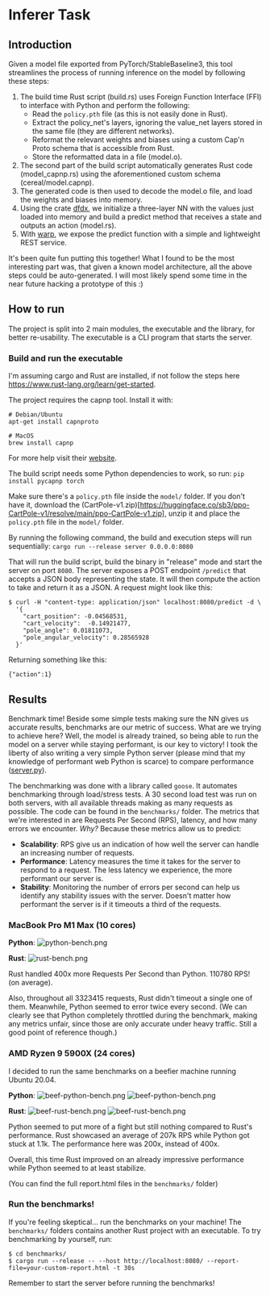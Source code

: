 # Inferer Task

## Introduction
Given a model file exported from PyTorch/StableBaseline3, this tool streamlines the process of running inference on the model by following these steps:
1. The build time Rust script (build.rs) uses Foreign Function Interface (FFI) to interface with Python and perform the following:
    - Read the `policy.pth` file (as this is not easily done in Rust).
    - Extract the policy_net's layers, ignoring the value_net layers stored in the same file (they are different networks).
    - Reformat the relevant weights and biases using a custom Cap'n Proto schema that is accessible from Rust.
    - Store the reformatted data in a file (model.o).
2. The second part of the build script automatically generates Rust code (model_capnp.rs) using the aforementioned custom schema (cereal/model.capnp).
3. The generated code is then used to decode the model.o file, and load the weights and biases into memory.
4. Using the crate [dfdx](https://docs.rs/dfdx/latest/dfdx/), we initialize a three-layer NN with the values just loaded into memory and build a predict method that receives a state and outputs an action (model.rs).
5. With [warp](https://docs.rs/warp/latest/warp/), we expose the predict function with a simple and lightweight REST service.

It's been quite fun putting this together! What I found to be the most interesting part was, that given a known model architecture, all the above steps could be auto-generated.
I will most likely spend some time in the near future hacking a prototype of this :)

## How to run
The project is split into 2 main modules, the executable and the library, for better re-usability. The executable is a CLI program that starts the server.

### Build and run the executable
I'm assuming cargo and Rust are installed, if not follow the steps here https://www.rust-lang.org/learn/get-started. 

The project requires the capnp tool. Install it with:

```
# Debian/Ubuntu
apt-get install capnproto

# MacOS
brew install capnp
```
For more help visit their [website](https://capnproto.org/install.html).

The build script needs some Python dependencies to work, so run:
`pip install pycapnp torch`

Make sure there's a `policy.pth` file inside the `model/` folder. If you don't have it, download the (CartPole-v1.zip)[https://huggingface.co/sb3/ppo-CartPole-v1/resolve/main/ppo-CartPole-v1.zip], unzip it and place the `policy.pth` file in the `model/` folder.

By running the following command, the build and execution steps will run sequentially:
`cargo run --release server 0.0.0.0:8080`

That will run the build script, build the binary in "release" mode and start the server on port `8080`.
The server exposes a POST endpoint `/predict` that accepts a JSON body representing the state. It will then compute the action to take and return it as a JSON. A request might look like this:
```
$ curl -H "content-type: application/json" localhost:8080/predict -d \
  '{ 
    "cart_position": -0.04568531, 
    "cart_velocity":  -0.14921477, 
    "pole_angle": 0.01811073, 
    "pole_angular_velocity": 0.28565928 
  }'
```

Returning something like this:
```
{"action":1}
```

## Results
Benchmark time! Beside some simple tests making sure the NN gives us accurate results, benchmarks are our metric of success.
What are we trying to achieve here? Well, the model is already trained, so being able to run the model on a server while staying performant, is our key to victory!
I took the liberty of also writing a very simple Python server (please mind that my knowledge of performant web Python is scarce) to compare performance ([server.py](server.py)).

The benchmarking was done with a library called `goose`. It automates benchmarking through load/stress tests. A 30 second load test was run on both servers, with all available threads making as many requests as possible. The code can be found in the `benchmarks/` folder.
The metrics that we're interested in are Requests Per Second (RPS), latency, and how many errors we encounter. _Why?_ Because these metrics allow us to predict:

  - **Scalability**: RPS give us an indication of how well the server can handle an increasing number of requests.
  - **Performance**: Latency measures the time it takes for the server to respond to a request. The less latency we experience, the more performant our server is.
  - **Stability**: Monitoring the number of errors per second can help us identify any stability issues with the server. Doesn't matter how performant the server is if it timeouts a third of the requests.

### MacBook Pro M1 Max (10 cores)
**Python**:
![python-bench.png](imgs/python-bench.png)

**Rust**:
![rust-bench.png](imgs/rust-bench.png)

Rust handled 400x more Requests Per Second than Python. 110780 RPS! (on average).

Also, throughout all 3323415 requests, Rust didn't timeout a single one of them. Meanwhile, Python seemed to error twice every second.
(We can clearly see that Python completely throttled during the benchmark, making any metrics unfair, since those are only accurate under heavy traffic. Still a good point of reference though.)

### AMD Ryzen 9 5900X (24 cores)
I decided to run the same benchmarks on a beefier machine running Ubuntu 20.04.

**Python**:
![beef-python-bench.png](imgs/beef-python-bench-overall.png)
![beef-python-bench.png](imgs/beef-python-bench-percentile.png)

**Rust**:
![beef-rust-bench.png](imgs/beef-rust-bench-overall.png)
![beef-rust-bench.png](imgs/beef-rust-bench-percentile.png)

Python seemed to put more of a fight but still nothing compared to Rust's performance. Rust showcased an average of 207k RPS while Python got stuck at 1.1k. The performance here was 200x, instead of 400x.

Overall, this time Rust improved on an already impressive performance while Python seemed to at least stabilize.

(You can find the full report.html files in the `benchmarks/` folder)

### Run the benchmarks!
If you're feeling skeptical... run the benchmarks on your machine!
The `benchmarks/` folders contains another Rust project with an executable. To try benchmarking by yourself, run:
```
$ cd benchmarks/
$ cargo run --release -- --host http://localhost:8080/ --report-file=your-custom-report.html -t 30s
```
Remember to start the server before running the benchmarks!
